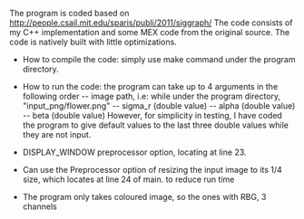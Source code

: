 The program is coded based on 
http://people.csail.mit.edu/sparis/publi/2011/siggraph/
The code consists of my C++ implementation and some MEX code from the original source.
The code is natively built with little optimizations. 

- How to compile the code: simply use make command under the program directory.

- How to run the code:       the program can take up to 4 arguments in the following order
                                     -- image path, i.e: while under the program directory, "input_png/flower.png"
                                     -- sigma_r (double value)
                                     -- alpha     (double value)
                                     -- beta       (double value)
                                    However, for simplicity in testing, I have coded the program to give default values to the last three double values while they are not input.


- DISPLAY_WINDOW preprocessor option, locating at line 23.

- Can use the Preprocessor option of resizing the input image to its 1/4 size, which locates at line 24 of main. to reduce run time

- The program only takes coloured image, so the ones with RBG, 3 channels

